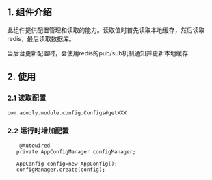 ## 1. 组件介绍

此组件提供配置管理和读取的能力。读取值时首先读取本地缓存，然后读取redis，最后读取数据库。

当后台更新配置时，会使用redis的pub/sub机制通知并更新本地缓存

## 2. 使用

### 2.1 读取配置

    com.acooly.module.config.Configs#getXXX  
       
### 2.2 运行时增加配置

        @Autowired
       private AppConfigManager configManager;
       
       AppConfig config=new AppConfig();
       configManager.create(config);